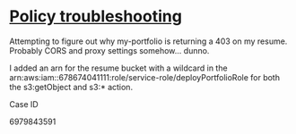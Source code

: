 # [Policy troubleshooting](https://docs.aws.amazon.com/IAM/latest/UserGuide/troubleshoot_policies.html#policy-summary-not-grant-permissions)

Attempting to figure out why my-portfolio is returning a 403 on my resume. Probably CORS and proxy settings somehow... dunno.

I added an arn for the resume bucket with a wildcard in the arn:aws:iam::678674041111:role/service-role/deployPortfolioRole for both the s3:getObject and s3:* action.

Case ID

6979843591